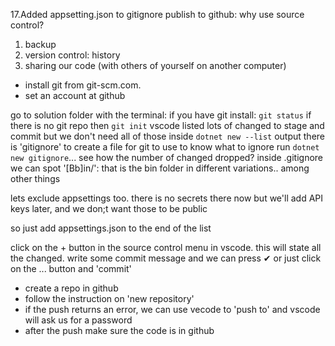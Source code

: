17.Added appsetting.json to gitignore
publish to github:
why use source control?

1. backup
1. version control: history
1. sharing our code (with others of yourself on another computer)

- install git from git-scm.com.
- set an account at github

go to solution folder with the terminal:
if you have git install: `git status`
if there is no git repo then `git init`
vscode listed lots of changed to stage and commit but we don't need all of those
inside `dotnet new --list` output there is 'gitignore' to create a file for git to use to know what to ignore
run `dotnet new gitignore`... see how the number of changed dropped?
inside .gitignore we can spot '[Bb]in/': that is the bin folder in different variations.. among other things

lets exclude appsettings too. there is no secrets there now but we'll add API keys later, and we don;t want those to be public

so just add appsettings.json to the end of the list

click on the + button in the source control menu in vscode. this will state all the changed.
write some commit message and we can press ✔ or just click on the ... button and 'commit'

- create a repo in github
- follow the instruction on 'new repository'
- if the push returns an error, we can use vecode to 'push to' and vscode will ask us for a password
- after the push make sure the code is in github

